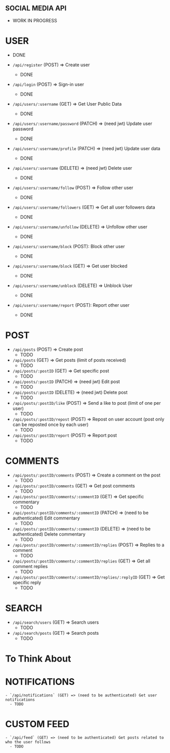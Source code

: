 ## SOCIAL MEDIA API

  - WORK IN PROGRESS

# USER
  - DONE

  - `/api/register` (POST) => Create user
    - DONE
  - `/api/login` (POST) => Sign-in user
    - DONE
  - `/api/users/:username` (GET) => Get User Public Data
    - DONE
  - `/api/users/:username/password` (PATCH) => (need jwt) Update user password
    - DONE
  - `/api/users/:username/profile` (PATCH) => (need jwt) Update user data
    - DONE
  - `/api/users/:username` (DELETE) => (need jwt) Delete user
    - DONE
  - `/api/users/:username/follow` (POST) => Follow other user
    - DONE
  - `/api/users/:username/followers` (GET) => Get all user followers data
    - DONE
  - `/api/users/:username/unfollow` (DELETE) => Unfollow other user
    - DONE
  - `/api/users/:username/block` (POST): Block other user
    - DONE
  - `/api/users/:username/block` (GET) => Get user blocked
    - DONE
  - `/api/users/:username/unblock` (DELETE) => Unblock User
    - DONE
  - `/api/users/:username/report` (POST): Report other user
    - DONE

# POST

  - `/api/posts` (POST) => Create post
    - TODO
  - `/api/posts` (GET) => Get posts (limit of posts received)
    - TODO
  - `/api/posts/:postID` (GET) => Get specific post
    - TODO
  - `/api/posts/:postID` (PATCH) => (need jwt) Edit post
    - TODO
  - `/api/posts/:postID` (DELETE) => (need jwt) Delete post
    - TODO
  - `/api/posts/:postID/like` (POST) => Send a like to post (limit of one per user)
    - TODO
  - `/api/posts/:postID/repost` (POST) => Repost on user account (post only can be reposted once by each user)
    - TODO
  - `/api/posts/:postID/report` (POST) => Report post
    - TODO

# COMMENTS

  - `/api/posts/:postID/comments` (POST) => Create a comment on the post
    - TODO
  - `/api/posts/:postID/comments` (GET) => Get post comments
    - TODO
  - `/api/posts/:postID/comments/:commentID` (GET) => Get specific commentary
    - TODO
  - `/api/posts/:postID/comments/:commentID` (PATCH) => (need to be authenticated) Edit commentary
    - TODO
  - `/api/posts/:postID/comments/:commentID` (DELETE) => (need to be authenticated) Delete commentary
    - TODO
  - `/api/posts/:postID/comments/:commentID/replies` (POST) => Replies to a comment
    - TODO
  - `/api/posts/:postID/comments/:commentID/replies` (GET) => Get all comment replies
    - TODO
  - `/api/posts/:postID/comments/:commentID/replies/:replyID` (GET) => Get specific reply
    - TODO

# SEARCH

  - `/api/search/users` (GET) => Search users
    - TODO
  - `/api/search/posts` (GET) => Search posts
    - TODO

# To Think About

  # NOTIFICATIONS

    - `/api/notifications` (GET) => (need to be authenticated) Get user notifications
      - TODO
  
  # CUSTOM FEED

    - `/api/feed` (GET) => (need to be authenticated) Get posts related to who the user follows
      - TODO